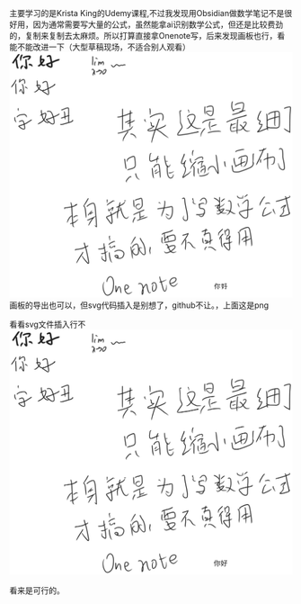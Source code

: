 主要学习的是Krista King的Udemy课程,不过我发现用Obsidian做数学笔记不是很好用，因为通常需要写大量的公式，虽然能拿ai识别数学公式，但还是比较费劲的，复制来复制去太麻烦。所以打算直接拿Onenote写，后来发现画板也行，看能不能改进一下（大型草稿现场，不适合别人观看）
![](assets/Pasted%20image%2020250716001557.png)
画板的导出也可以，但svg代码插入是别想了，github不让。，上面这是png

看看svg文件插入行不
![](assets/测试画板.svg)

看来是可行的。